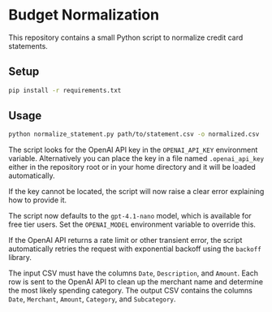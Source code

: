# Budget Normalization

This repository contains a small Python script to normalize credit card statements.

## Setup

```bash
pip install -r requirements.txt
```

## Usage

```bash
python normalize_statement.py path/to/statement.csv -o normalized.csv
```

The script looks for the OpenAI API key in the `OPENAI_API_KEY` environment
variable. Alternatively you can place the key in a file named
`.openai_api_key` either in the repository root or in your home directory and
it will be loaded automatically.

If the key cannot be located, the script will now raise a clear error
explaining how to provide it.

The script now defaults to the `gpt-4.1-nano` model, which is available for
free tier users. Set the `OPENAI_MODEL` environment variable to override this.

If the OpenAI API returns a rate limit or other transient error, the script
automatically retries the request with exponential backoff using the `backoff`
library.

The input CSV must have the columns `Date`, `Description`, and `Amount`. Each row
is sent to the OpenAI API to clean up the merchant name and determine the most
likely spending category. The output CSV contains the columns `Date`, `Merchant`,
`Amount`, `Category`, and `Subcategory`.

